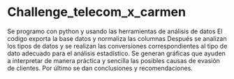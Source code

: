 # Challenge_telecom_x_carmen
Se programo con python y usando las herramientas de análisis de datos 
El codigo exporta la base datos y normaliza las columnas
Después se analizan los tipos de datos y se realizan las conversiones correspondientes al tipo de dato adecuado para el análisis estadístico.
Se generan gráficas que ayuden a interpretar de manera práctica y sencilla las posibles causas de evasión de clientes.
Por último se dan conclusiones y recomendaciones.
